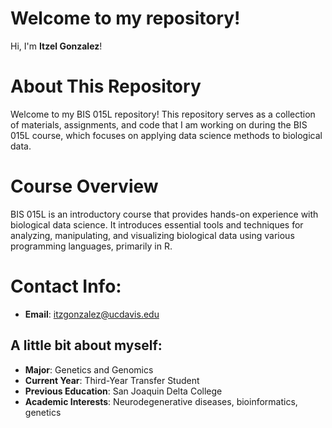 # Welcome to my repository! 
Hi, I'm **Itzel Gonzalez**! 

# About This Repository
Welcome to my BIS 015L repository! This repository serves as a collection of materials, assignments, and code that I am working on during the BIS 015L course, which focuses on applying data science methods to biological data.

# Course Overview
BIS 015L is an introductory course that provides hands-on experience with biological data science. It introduces essential tools and techniques for analyzing, manipulating, and visualizing biological data using various programming languages, primarily in R. 

# Contact Info:
- **Email**: itzgonzalez@ucdavis.edu

## A little bit about myself:
- **Major**: Genetics and Genomics
- **Current Year**: Third-Year Transfer Student
- **Previous Education**: San Joaquin Delta College
- **Academic Interests**: Neurodegenerative diseases, bioinformatics, genetics



